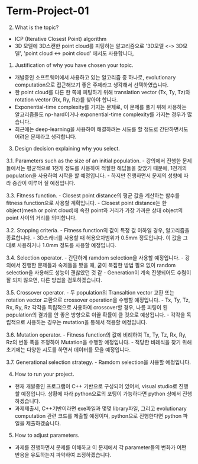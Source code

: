 # Term-Project-01

2. What is the topic?
 - ICP (Iterative Closest Point) algorithm
 - 3D 모델에 3D스캔한 point cloud를 피팅하는 알고리즘으로 '3D모델 <-> 3D모델', 'point cloud <-> point cloud' 에서도 사용합니다,

1. Justification of why you have chosen your topic.
 - 개발중인 소프트웨어에서 사용하고 있는 알고리즘 중 하나로, evolutionary computation으로 접근해보기 좋은 주제라고 생각해서 선택하였습니다.
 - 한 point cloud를 다른 한 쪽에 피팅하기 위해 translation vector (Tx, Ty, Tz)와 rotation vector (Rx, Ry, Rz)를 찾아야 합니다.
 - Exponential-time complexity를 가지는 문제로, 이 문제를 풀기 위해 사용하는 알고리즘들도 np-hard이거나 exponential-time complexity를 가지는 경우가 많습니다.
 - 최근에는 deep-learning을 사용하여 해결하려는 시도를 할 정도로 간단하면서도 어려운 문제라고 생각합니다.

3. Design decision explaining why you select.

  3.1. Parameters such as the size of an initial population.
    - 강의에서 진행한 문제들에서는 평균적으로 1천개 정도를 사용하여 적절한 해답들을 찾았기 때문에, 1천개의 population을 사용하여 시작을 할 예정입니다.
    - 하지만 진행하면서 문제의 성향에 따라 증감이 이루어 질 예정입니다.
  
  3.3. Fitness function.
    - Closest point distance의 평균 값을 계산하는 함수를 fitness function으로 사용할 계획입니다.
    - Closest point distance는 한 object(mesh or point cloud)에 속한 point와 거리가 가장 가까운 상대 object의 point 사이의 거리를 의미합니다.
    
  3.2. Stopping criteria.
    - Fitness function의 값이 특정 값 이하일 경우, 알고리즘을 종료합니다.
    - 3D스캐너를 사용할 때 허용오차범위가 0.5mm 정도입니다. 이 값을 그대로 사용하거나 1.0mm 정도를 사용할 예정입니다.

  3.4. Selection operator.
    - 간단하게 ramdom selection을 사용할 예정입니다.
    - 강의에서 진행한 문제들과 숙제들을 봤을 때, 굳이 복잡한 방법 필요 없이 random selection을 사용해도 성능이 괜찮았던 것 같
    - Generation이 계속 진행되어도 수렴이 잘 되지 않으면, 다른 방법을 검토하겠습니다.

  3.5. Crossover operator.
    - 두 population의 Transaltion vector 교환 또는 rotation vector 교환으로 crossover operation을 수행할 예정입니다.
    - Tx, Ty, Tz, Rx, Ry, Rz 각각을 독립적으로 사용하여 crossover할 경우, 나름 피팅이 된 population의 결과를 안 좋은 방향으로 이끌 확률이 클 것으로 예상됩니다.
    - 각각을 독립적으로 사용하는 경우는 mutation을 통해서 적용할 예정입니다.

  3.6. Mutation operator.
    - Fitness function의 값에 비례하여 Tx, Ty, Tz, Rx, Ry, Rz의 변동 폭을 조정하여 Mutation을 수행할 예정입니다.
    - 적당한 비례식을 찾기 위해 초기에는 다양한 시도를 하면서 데이터를 모을 예정입니다.

  3.7. Generational selection strategy.
    - Ramdom selection을 사용할 예정입니다.

4. How to run your project.
 - 현재 개발중인 프로그램이 C++ 기반으로 구성되어 있어서, visual studio로 진행할 예정입니다. 상황에 따라 python으로의 포팅이 가능하다면 python 상에서 진행하겠습니다.
 - 과제제출시, C++기반이라면 exe파일과 몇몇 library파일, 그리고 evolutionary computation 관련 코드를 제출할 예정이며, python으로 진행한다면 python 파일을 제출하겠습니다. 

5. How to adjust parameters.
 - 과제를 진행하면서 문제를 이해하고 이 문제에서 각 parameter들의 변화가 어떤 반응을 유도하는지 파악하여 조정하겠습니다.
